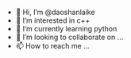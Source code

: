 - 👋 Hi, I’m @daoshanlaike
- 👀 I’m interested in c++
- 🌱 I’m currently learning python
- 💞️ I’m looking to collaborate on ...
- 📫 How to reach me ...

<!---
daoshanlaike/daoshanlaike is a ✨ special ✨ repository because its `README.md` (this file) appears on your GitHub profile.
You can click the Preview link to take a look at your changes.
--->
